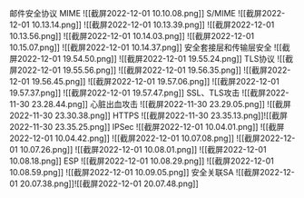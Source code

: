 邮件安全协议
MIME
![[截屏2022-12-01 10.10.08.png]]
S/MIME
![[截屏2022-12-01 10.13.14.png]]
![[截屏2022-12-01 10.13.39.png]]
![[截屏2022-12-01 10.13.56.png]]
![[截屏2022-12-01 10.14.03.png]]
![[截屏2022-12-01 10.15.07.png]]
![[截屏2022-12-01 10.14.37.png]]
安全套接层和传输层安全
![[截屏2022-12-01 19.54.50.png]]
![[截屏2022-12-01 19.55.24.png]]
TLS协议
![[截屏2022-12-01 19.55.56.png]]
![[截屏2022-12-01 19.56.35.png]]
![[截屏2022-12-01 19.56.45.png]]
![[截屏2022-12-01 19.57.06.png]]
![[截屏2022-12-01 19.57.37.png]]
![[截屏2022-12-01 19.57.47.png]]
SSL、TLS攻击
![[截屏2022-11-30 23.28.44.png]]
心脏出血攻击
![[截屏2022-11-30 23.29.05.png]]
![[截屏2022-11-30 23.30.38.png]]
HTTPS
![[截屏2022-11-30 23.35.13.png]]![[截屏2022-11-30 23.35.25.png]]
IPSec
![[截屏2022-12-01 10.04.01.png]]
![[截屏2022-12-01 10.04.42.png]]
![[截屏2022-12-01 10.07.08.png]]
![[截屏2022-12-01 10.07.26.png]]
![[截屏2022-12-01 10.08.01.png]]
![[截屏2022-12-01 10.08.18.png]]
ESP
![[截屏2022-12-01 10.08.29.png]]
![[截屏2022-12-01 10.08.59.png]]
![[截屏2022-12-01 10.09.05.png]]
安全关联SA
![[截屏2022-12-01 20.07.38.png]]![[截屏2022-12-01 20.07.48.png]]

